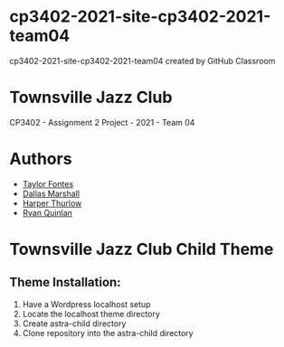 # cp3402-2021-site-cp3402-2021-team04
cp3402-2021-site-cp3402-2021-team04 created by GitHub Classroom

# Townsville Jazz Club

CP3402 - Assignment 2 Project - 2021 - Team 04

# Authors
-  [Taylor Fontes](https://github.com/DaRealTaylor)
-  [Dallas Marshall](https://github.com/Dallas-Marshall)
-  [Harper Thurlow](https://github.com/HarperThurlow)
-  [Ryan Quinlan](https://github.com/RyanQ02)

# Townsville Jazz Club Child Theme

## Theme Installation:
1. Have a Wordpress localhost setup
2. Locate the localhost theme directory  
3. Create astra-child directory
4. Clone repository into the astra-child directory
